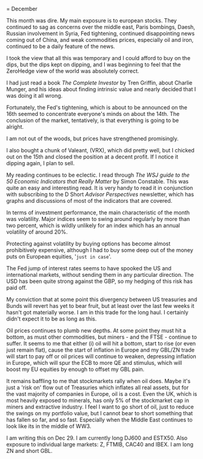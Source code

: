 = December

This month was dire. My main exposure is to european stocks. 
They continued to sag as concerns over the middle east, Paris bombings,
Daesh, Russian involvement in Syria, Fed tightening, continued disappointing news coming out of China, and weak commodities prices, especially oil and iron, continued to be a daily feature of the news.

I took the view that all this was temporary and I could afford to buy on the dips, but the dips kept on dipping, and I was beginning to feel that the ZeroHedge view of the world was absolutely correct.

I had just read a book _The Complete Investor_ by Tren Griffin, about Charlie Munger, and his ideas about finding intrinsic value and nearly decided that I was doing it all wrong.

Fortunately, the Fed's tightening, which is about to be announced on the 16th seemed to concentrate everyone's minds on about the 14th. The conclusion of the market, tentatively, is that everything is going to be alright.

I am not out of the woods, but prices have strengthened promisingly.

I also bought a chunk of Valeant, (VRX), which did pretty well, but I chicked out on the 15th and closed the position at a decent profit. If I notice it dipping again, I plan to sell.

My reading continues to be eclectic. I read through _The WSJ guide to the 50 Economic Indicators that Really Matter_ by Simon Constable. This was quite an easy and interesting read. It is very handy to read it in conjunction with subscribing to the D Short _Advisor Perspectives_ newsletter, which has graphs and discussions of most of the indicators that are covered.

In terms of investment performance, the main characteristic of the month was volatility. Major indices seem to swing around regularly by more than two percent, which is wildly unlikely for an index which has an annual volatility of around 20%. 

Protecting against volatility by buying options has become almost prohibitively expensive, although I had to buy some deep out of the money puts on European equities, '`just in case`'.

The Fed jump of interest rates seems to have spooked the US and international markets, without sending them in any particular direction. The USD has been quite strong against the GBP, so my hedging of this risk has paid off.

My conviction that at some point this divergency between US treasuries and Bunds will revert has yet to bear fruit, but at least over the last few weeks it hasn't got materially worse. I am in this trade for the long haul. I certainly didn't expect it to be as long as this.

Oil prices continues to plumb new depths. At some point they must hit a bottom, as must other commodities, but miners - and the FTSE - continue to suffer. It seems to me that either (i) oil will hit a bottom, start to rise (or even just remain flat), cause the start of inflation in Europe and my GBL/ZN trade will start to pay off or oil prices will continue to weaken, depressing inflation in Europe, which will spur the ECB to more QE and stimulus, which will boost my EU equities by enough to offset my GBL pain.

It remains baffling to me that stockmarkets rally when oil does. Maybe it's just a 'risk on' flow out of Treasuries which inflates all real assets, but for the vast majority of companies in Europe, oil is a cost. Even the UK, which is most heavily exposed to minerals, has only 5% of the stockmarket cap in miners and extractive industry. I feel I want to go short of oil, just to reduce the swings on my portfolio value, but I cannot bear to short something that has fallen so far, and so fast. Especially when the Middle East continues to look like its in the middle of WW3.

I am writing this on Dec 29. I am currently long DJ600 and ESTX50. Also exposure to individual large markets: Z, FTMIB, CAC40 and IBEX. I am long ZN and short GBL.

